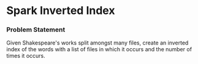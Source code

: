 <h1> Spark Inverted Index</h1>

<h3> Problem Statement </h3>
Given Shakespeare's works split amongst many files, create an inverted index of the words with a list of files in which it occurs and the number of times it occurs. 